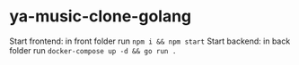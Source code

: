 # ya-music-clone-golang
Start frontend: in front folder run `npm i && npm start`
Start backend: in back folder run `docker-compose up -d && go run .`

